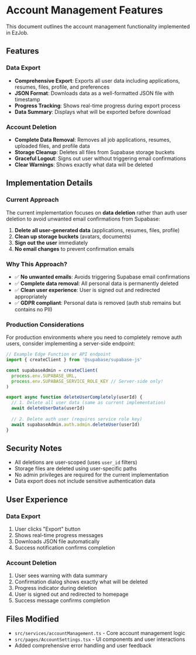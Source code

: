 # Account Management Features

This document outlines the account management functionality implemented in EzJob.

## Features

### Data Export
- **Comprehensive Export**: Exports all user data including applications, resumes, files, profile, and preferences
- **JSON Format**: Downloads data as a well-formatted JSON file with timestamp
- **Progress Tracking**: Shows real-time progress during export process
- **Data Summary**: Displays what will be exported before download

### Account Deletion
- **Complete Data Removal**: Removes all job applications, resumes, uploaded files, and profile data
- **Storage Cleanup**: Deletes all files from Supabase storage buckets
- **Graceful Logout**: Signs out user without triggering email confirmations
- **Clear Warnings**: Shows exactly what data will be deleted

## Implementation Details

### Current Approach
The current implementation focuses on **data deletion** rather than auth user deletion to avoid unwanted email confirmations from Supabase:

1. **Delete all user-generated data** (applications, resumes, files, profile)
2. **Clean up storage buckets** (avatars, documents)
3. **Sign out the user** immediately
4. **No email changes** to prevent confirmation emails

### Why This Approach?
- ✅ **No unwanted emails**: Avoids triggering Supabase email confirmations
- ✅ **Complete data removal**: All personal data is permanently deleted
- ✅ **Clean user experience**: User is signed out and redirected appropriately
- ✅ **GDPR compliant**: Personal data is removed (auth stub remains but contains no PII)

### Production Considerations

For production environments where you need to completely remove auth users, consider implementing a server-side endpoint:

```javascript
// Example Edge Function or API endpoint
import { createClient } from '@supabase/supabase-js'

const supabaseAdmin = createClient(
  process.env.SUPABASE_URL,
  process.env.SUPABASE_SERVICE_ROLE_KEY // Server-side only!
)

export async function deleteUserCompletely(userId) {
  // 1. Delete all user data (same as current implementation)
  await deleteUserData(userId)
  
  // 2. Delete auth user (requires service role key)
  await supabaseAdmin.auth.admin.deleteUser(userId)
}
```

## Security Notes

- All deletions are user-scoped (uses `user_id` filters)
- Storage files are deleted using user-specific paths
- No admin privileges are required for the current implementation
- Data export does not include sensitive authentication data

## User Experience

### Data Export
1. User clicks "Export" button
2. Shows real-time progress messages
3. Downloads JSON file automatically
4. Success notification confirms completion

### Account Deletion
1. User sees warning with data summary
2. Confirmation dialog shows exactly what will be deleted
3. Progress indicator during deletion
4. User is signed out and redirected to homepage
5. Success message confirms completion

## Files Modified

- `src/services/accountManagement.ts` - Core account management logic
- `src/pages/AccountSettings.tsx` - UI components and user interactions
- Added comprehensive error handling and user feedback
